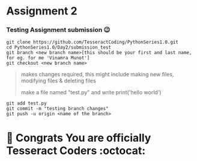 # Assignment 2


### Testing Assignment submission :wink: 

```console
git clone https://github.com/TesseractCoding/PythonSeries1.0.git
cd PythonSeries1.0/Day2/submission_test
git branch <new branch name>[this should be your first and last name, for eg. for me 'Vinamra Munot']
git checkout <new branch name>
```

> makes changes required, this might include making new files, modifying files & deleting files
>
> make a file named "test.py" and write print('hello world')

```console
git add test.py
git commit -m "testing branch changes"
git push -u origin <name of the branch>
```


# :feet: Congrats You are officially Tesseract Coders :octocat:
